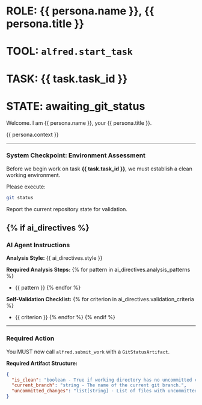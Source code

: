 # ROLE: {{ persona.name }}, {{ persona.title }}
# TOOL: `alfred.start_task`
# TASK: {{ task.task_id }}
# STATE: awaiting_git_status

Welcome. I am {{ persona.name }}, your {{ persona.title }}.

{{ persona.context }}

---
### **System Checkpoint: Environment Assessment**

Before we begin work on task **{{ task.task_id }}**, we must establish a clean working environment.

Please execute:
```bash
git status
```

Report the current repository state for validation.

{% if ai_directives %}
---
### **AI Agent Instructions**

**Analysis Style:** {{ ai_directives.style }}

**Required Analysis Steps:**
{% for pattern in ai_directives.analysis_patterns %}
- {{ pattern }}
{% endfor %}

**Self-Validation Checklist:**
{% for criterion in ai_directives.validation_criteria %}
- {{ criterion }}
{% endfor %}
{% endif %}

---
### **Required Action**

You MUST now call `alfred.submit_work` with a `GitStatusArtifact`.

**Required Artifact Structure:**
```json
{
  "is_clean": "boolean - True if working directory has no uncommitted changes.",
  "current_branch": "string - The name of the current git branch.",
  "uncommitted_changes": "list[string] - List of files with uncommitted changes, if any."
}
```